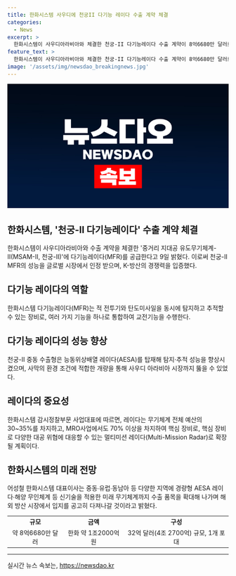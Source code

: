 ```yaml
---
title: 한화시스템 사우디에 천궁II 다기능 레이다 수출 계약 체결
categories:
  - News
excerpt: >
  한화시스템이 사우디아라비아와 체결한 천궁-II 다기능레이다 수출 계약이 8억6680만 달러로, 미사일 요격체계 기술의 우수성과 K-방산의 경쟁력을 입증했다. 이 레이다는 모든 방향에서 적의 전투기와 탄도미사일을 동시에 탐지하고 추적할 수 있어 다양한 임무를 수행한다. 또한, UAE 이어 사우디 아라비아에서도 공급될 예정이며, 한화시스템은 미래 무기체계까지 수출 품목을 확대할 계획이라고 전했다.
feature_text: >
  한화시스템이 사우디아라비아와 체결한 천궁-II 다기능레이다 수출 계약이 8억6680만 달러로, 미사일 요격체계 기술의 우수성과 K-방산의 경쟁력을 입증했다. 이 레이다는 모든 방향에서 적의 전투기와 탄도미사일을 동시에 탐지하고 추적할 수 있어 다양한 임무를 수행한다. 또한, UAE 이어 사우디 아라비아에서도 공급될 예정이며, 한화시스템은 미래 무기체계까지 수출 품목을 확대할 계획이라고 전했다.
image: '/assets/img/newsdao_breakingnews.jpg'
---
```


<p><img src="/assets/img/newsdao_breakingnews.jpg" alt="implanttips 속보" /></p>

<h2 data-ke-size="size26">한화시스템, '천궁-II 다기능레이다' 수출 계약 체결</h2>

<p data-ke-size="size16">한화시스템이 사우디아라비아와 수출 계약을 체결한 '중거리 지대공 유도무기체계-II(MSAM-II, 천궁-II)'에 다기능레이다(MFR)를 공급한다고 9일 밝혔다. 이로써 천궁-II MFR의 성능을 글로벌 시장에서 인정 받으며, K-방산의 경쟁력을 입증했다.</p>

<h2 data-ke-size="size26">다기능 레이다의 역할</h2>

<p data-ke-size="size16">한화시스템 다기능레이다(MFR)는 적 전투기와 탄도미사일을 동시에 탐지하고 추적할 수 있는 장비로, 여러 가지 기능을 하나로 통합하여 교전기능을 수행한다.</p>

<h2 data-ke-size="size26">다기능 레이다의 성능 향상</h2>

<p data-ke-size="size16">천궁-II 중동 수출형은 능동위상배열 레이다(AESA)를 탑재해 탐지·추적 성능을 향상시켰으며, 사막의 환경 조건에 적합한 개량을 통해 사우디 아라비아 시장까지 뚫을 수 있었다.</p>

<h2 data-ke-size="size26">레이다의 중요성</h2>

<p data-ke-size="size16">한화시스템 감시정찰부문 사업대표에 따르면, 레이다는 무기체계 전체 예산의 30~35%를 차지하고, MRO사업에서도 70% 이상을 차지하여 핵심 장비로, 핵심 장비로 다양한 대공 위협에 대응할 수 있는 멀티미션 레이다(Multi-Mission Radar)로 확장될 계획이다.</p>

<h2 data-ke-size="size26">한화시스템의 미래 전망</h2>

<p data-ke-size="size16">어성철 한화시스템 대표이사는 중동∙유럽∙동남아 등 다양한 지역에 경량형 AESA 레이다∙해양 무인체계 등 신기술을 적용한 미래 무기체계까지 수출 품목을 확대해 나가며 해외 방산 시장에서 입지를 공고히 다져나갈 것이라고 밝혔다.</p>

<table>
  <tr>
    <td style="text-align: center; height: 17px;"><b>규모</b></td>
    <td style="text-align: center; height: 17px;"><b>금액</b></td>
    <td style="text-align: center; height: 17px;"><b>구성</b></td>
  </tr>
  <tr>
    <td style="text-align: center; height: 17px;">약 8억6680만 달러</td>
    <td style="text-align: center; height: 17px;">한화 약 1조2000억원</td>
    <td style="text-align: center; height: 17px;">32억 달러(4조 2700억) 규모, 1개 포대</td>
  </tr>
</table>

<hr>
실시간 뉴스 속보는, <a href="https://newsdao.kr" rel="dofollow">https://newsdao.kr</a>


